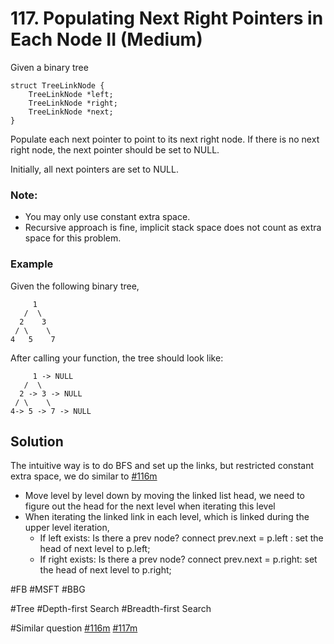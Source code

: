 # 117. Populating Next Right Pointers in Each Node II (Medium)

Given a binary tree
```
struct TreeLinkNode {
    TreeLinkNode *left;
    TreeLinkNode *right;
    TreeLinkNode *next;
}
```
Populate each next pointer to point to its next right node. If there is no next right node, the next pointer should be set to NULL.

Initially, all next pointers are set to NULL.

### Note:
- You may only use constant extra space.
- Recursive approach is fine, implicit stack space does not count as extra space for this problem.

### Example
Given the following binary tree,
```
     1
   /  \
  2    3
 / \    \
4   5    7
```
After calling your function, the tree should look like:
```
     1 -> NULL
   /  \
  2 -> 3 -> NULL
 / \    \
4-> 5 -> 7 -> NULL
```
## Solution
The intuitive way is to do BFS and set up the links, but restricted constant extra space, we do similar to [#116m](../p116m/README.md)
- Move level by level down by moving the linked list head, we need to figure out the head for the next level when iterating this level
- When iterating the linked link in each level, which is linked during the upper level iteration,
  - If left exists: Is there a prev node? connect prev.next = p.left : set the head of next level to p.left;
  - If right exists: Is there a prev node? connect prev.next = p.right: set the head of next level to p.right;

#FB #MSFT #BBG

#Tree #Depth-first Search #Breadth-first Search

#Similar question [#116m](../p116m/README.md) [#117m](../p117m/README.md)
